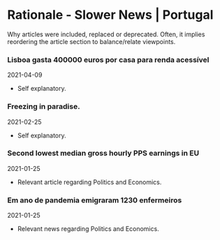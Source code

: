 # Rationale - Slower News | Portugal

Why articles were included, replaced or deprecated. Often, it implies reordering the article section to balance/relate viewpoints.

### Lisboa gasta 400000 euros por casa para renda acessível

2021-04-09

- Self explanatory.

### Freezing in paradise.

2021-02-25

- Self explanatory.

### Second lowest median gross hourly PPS earnings in EU

2021-01-25

- Relevant article regarding Politics and Economics.

### Em ano de pandemia emigraram 1230 enfermeiros

2021-01-25

- Relevant news regarding Politics and Economics.